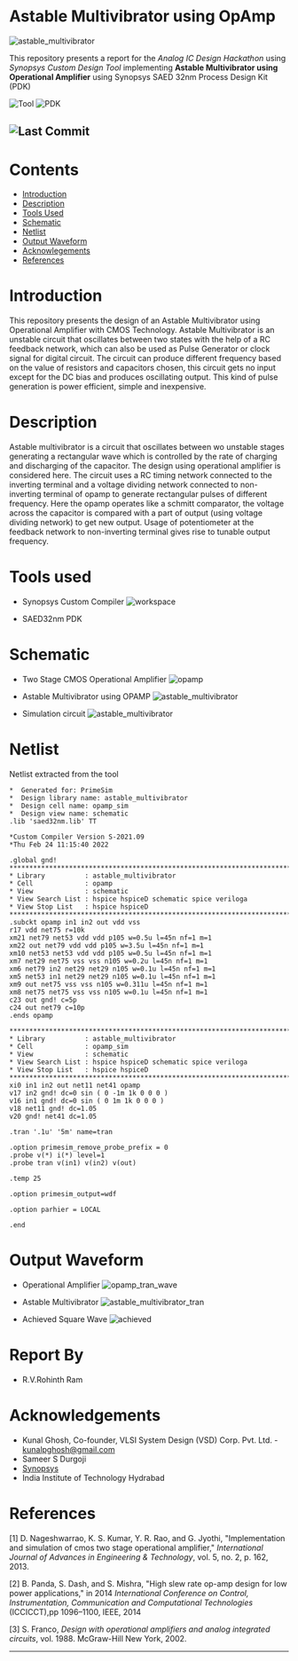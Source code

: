 # Astable Multivibrator using OpAmp

![astable_multivibrator](assets/Analog_IC_Design_Hackathon_Repo_Banner.png)

This repository presents a report for the *Analog IC Design Hackathon* using *Synopsys Custom Design Tool* implementing **Astable Multivibrator using Operational Amplifier** using Synopsys SAED 32nm Process Design Kit (PDK)

![Tool](https://img.shields.io/badge/Tool-Synopsys-704a94)
![PDK](https://img.shields.io/badge/PDK-SAED28nm-704a94)

![Last Commit](https://img.shields.io/github/last-commit/rohinthram/avsd_opamp?color=green)
---

# Contents
- [Introduction](#introduction)
- [Description](#description)
- [Tools Used](#tools-used)
- [Schematic](#schematic)
- [Netlist](#netlist)
- [Output Waveform](#output-waveform)
- [Acknowlegements](#acknowledgements)
- [References](#references)


# Introduction
This repository presents the design of an Astable Multivibrator using Operational Amplifier with CMOS Technology. Astable Multivibrator is an unstable circuit that oscillates between two states with the help of a RC feedback network, which can also be used as Pulse Generator or clock signal for digital circuit. The circuit can produce different frequency based on the value of resistors and capacitors chosen, this circuit gets no input except for the DC bias and produces oscillating output. This kind of pulse generation is power efficient, simple and inexpensive.

# Description

Astable multivibrator is a circuit that oscillates between wo unstable stages generating a rectangular wave which is controlled by the rate of charging and discharging of the capacitor. The design using operational amplifier is considered here. The circuit uses a RC timing network connected to the inverting terminal and a voltage dividing network connected to non-inverting terminal of opamp to generate rectangular pulses of different frequency. Here the opamp operates like a schmitt comparator, the voltage across the capacitor is compared with a part of output (using voltage dividing network) to get new output. Usage of potentiometer at the feedback network to non-inverting terminal gives rise to tunable output frequency.


# Tools used
- Synopsys Custom Compiler
![workspace](assets/Analog_IC_Design_Hackathon_workspace.png)

- SAED32nm PDK

# Schematic
- Two Stage CMOS Operational Amplifier
![opamp](assets/opamp_schematic.png)

- Astable Multivibrator using OPAMP
![astable_multivibrator](assets/astable_multivibrator_schematic.png)

- Simulation circuit
![astable_multivibrator](assets/astable_multivibrator_sim_schematic.png)

# Netlist
Netlist extracted from the tool 

```
*  Generated for: PrimeSim
*  Design library name: astable_multivibrator
*  Design cell name: opamp_sim
*  Design view name: schematic
.lib 'saed32nm.lib' TT

*Custom Compiler Version S-2021.09
*Thu Feb 24 11:15:40 2022

.global gnd!
********************************************************************************
* Library          : astable_multivibrator
* Cell             : opamp
* View             : schematic
* View Search List : hspice hspiceD schematic spice veriloga
* View Stop List   : hspice hspiceD
********************************************************************************
.subckt opamp in1 in2 out vdd vss
r17 vdd net75 r=10k
xm21 net79 net53 vdd vdd p105 w=0.5u l=45n nf=1 m=1
xm22 out net79 vdd vdd p105 w=3.5u l=45n nf=1 m=1
xm10 net53 net53 vdd vdd p105 w=0.5u l=45n nf=1 m=1
xm7 net29 net75 vss vss n105 w=0.2u l=45n nf=1 m=1
xm6 net79 in2 net29 net29 n105 w=0.1u l=45n nf=1 m=1
xm5 net53 in1 net29 net29 n105 w=0.1u l=45n nf=1 m=1
xm9 out net75 vss vss n105 w=0.311u l=45n nf=1 m=1
xm8 net75 net75 vss vss n105 w=0.1u l=45n nf=1 m=1
c23 out gnd! c=5p
c24 out net79 c=10p
.ends opamp

********************************************************************************
* Library          : astable_multivibrator
* Cell             : opamp_sim
* View             : schematic
* View Search List : hspice hspiceD schematic spice veriloga
* View Stop List   : hspice hspiceD
********************************************************************************
xi0 in1 in2 out net11 net41 opamp
v17 in2 gnd! dc=0 sin ( 0 -1m 1k 0 0 0 )
v16 in1 gnd! dc=0 sin ( 0 1m 1k 0 0 0 )
v18 net11 gnd! dc=1.05
v20 gnd! net41 dc=1.05

.tran '.1u' '5m' name=tran

.option primesim_remove_probe_prefix = 0
.probe v(*) i(*) level=1
.probe tran v(in1) v(in2) v(out)

.temp 25

.option primesim_output=wdf

.option parhier = LOCAL

.end

```

# Output Waveform
- Operational Amplifier
![opamp_tran_wave](assets/opamp_waveform.png)
- Astable Multivibrator
![astable_multivibrator_tran](assets/astable_multivibrator_waveform.png)

- Achieved Square Wave
![achieved](assets/astable_multivibrator_waveform_3.png)


# Report By
 - R.V.Rohinth Ram

# Acknowledgements
- Kunal Ghosh, Co-founder, VLSI System Design (VSD) Corp. Pvt. Ltd. - kunalpghosh@gmail.com
- Sameer S Durgoji
- [Synopsys](https://www.synopsys.com/)
- India Institute of Technology Hydrabad



# References
[1] D. Nageshwarrao, K. S. Kumar, Y. R. Rao, and G. Jyothi, "Implementation and simulation of cmos two stage operational amplifier,"
*International Journal of Advances in Engineering & Technology*, vol. 5, no. 2, p. 162, 2013.

[2] B. Panda, S. Dash, and S. Mishra, "High slew rate op-amp design for low power applications," in 2014 *International Conference on Control, Instrumentation, Communication and Computational Technologies* (ICCICCT),pp 1096–1100, IEEE, 2014

[3] S. Franco, *Design with operational amplifiers and analog integrated
circuits*, vol. 1988. McGraw-Hill New York, 2002.

---
